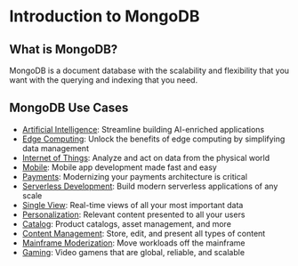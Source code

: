 # Introduction to MongoDB

## What is MongoDB?
MongoDB is a document database with the scalability and flexibility that you want with the querying and indexing that you need.

## MongoDB Use Cases
- [Artificial Intelligence](https://www.mongodb.com/use-cases/artificial-intelligence): Streamline building AI-enriched applications
- [Edge Computing](https://www.mongodb.com/use-cases/atlas-for-the-edge): Unlock the benefits of edge computing by simplifying data management
- [Internet of Things](https://www.mongodb.com/use-cases/internet-of-things): Analyze and act on data from the physical world
- [Mobile](https://www.mongodb.com/use-cases/mobile): Mobile app development made fast and easy
- [Payments](https://www.mongodb.com/use-cases/payments): Modernizing your payments architecture is critical
- [Serverless Development](https://www.mongodb.com/use-cases/serverless): Build modern serverless applications of any scale
- [Single View](https://www.mongodb.com/use-cases/single-view): Real-time views of all your most important data
- [Personalization](https://www.mongodb.com/use-cases/personalization): Relevant content presented to all your users
- [Catalog](https://www.mongodb.com/use-cases/catalog): Product catalogs, asset management, and more
- [Content Management](https://www.mongodb.com/use-cases/content-management): Store, edit, and present all types of content
- [Mainframe Moderization](https://www.mongodb.com/use-cases/mainframe-offloading): Move workloads off the mainframe
- [Gaming](https://www.mongodb.com/use-cases/gaming): Video gamens that are global, reliable, and scalable